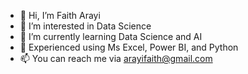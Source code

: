 - 👋 Hi, I’m Faith Arayi
- 👀 I’m interested in Data Science 
- 🌱 I’m currently learning Data Science and AI
- 💞️ Experienced using Ms Excel, Power BI, and Python
- 📫 You can reach me via arayifaith@gmail.com

<!---
ujirin/ujirin is a ✨ special ✨ repository because its `README.md` (this file) appears on your GitHub profile.
You can click the Preview link to take a look at your changes.
--->

